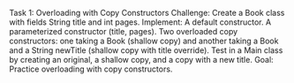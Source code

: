 Task 1: Overloading with Copy Constructors
Challenge: Create a Book class with fields String title and int pages. 
Implement:
A default constructor.
A parameterized constructor (title, pages).
Two overloaded copy constructors: one taking a Book (shallow copy) and another taking a Book and a String newTitle (shallow copy with title override).
Test in a Main class by creating an original, a shallow copy, and a copy with a new title.
Goal: Practice overloading with copy constructors.